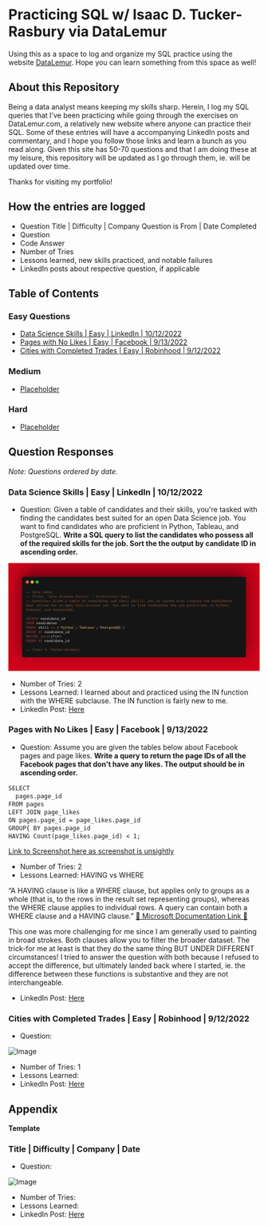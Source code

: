 # Practicing SQL w/ Isaac D. Tucker-Rasbury via DataLemur
Using this as a space to log and organize my SQL practice using the website [DataLemur](https://datalemur.com). Hope you can learn something from this space as well!

## About this Repository
Being a data analyst means keeping my skills sharp. Herein, I log my SQL queries that I've been practicing while going through the exercises on DataLemur.com, a relatively new website where anyone can practice their SQL. Some of these entries will have a accompanying LinkedIn posts and commentary, and I hope you follow those links and learn a bunch as you read along. Given this site has 50-70 questions and that I am doing these at my leisure, this repository will be updated as I go through them, ie. will be updated over time.

Thanks for visiting my portfolio!

## How the entries are logged
 - Question Title | Difficulty | Company Question is From | Date Completed
 - Question 
 - Code Answer
 - Number of Tries
 - Lessons learned, new skills practiced, and notable failures
 - LinkedIn posts about respective question, if applicable

## Table of Contents

### Easy Questions
- [Data Science Skills | Easy | LinkedIn | 10/12/2022](https://github.com/TuckerRasbury/SQLPractice_Datalemur_ITR#data-science-skills--easy--linkedin--10122022)
- [Pages with No Likes | Easy | Facebook | 9/13/2022](https://github.com/TuckerRasbury/SQLPractice_Datalemur_ITR#pages-with-no-likes--easy--facebook--9132022)
- [Cities with Completed Trades | Easy | Robinhood | 9/12/2022](https://github.com/TuckerRasbury/SQLPractice_Datalemur_ITR#cities-with-completed-trades--easy--robinhood--9122022)

### Medium
- [Placeholder]()

### Hard
- [Placeholder]()
 
## Question Responses
_Note: Questions ordered by date._

### Data Science Skills | Easy | LinkedIn | 10/12/2022
- Question: Given a table of candidates and their skills, you're tasked with finding the candidates best suited for an open Data Science job. You want to find candidates who are proficient in Python, Tableau, and PostgreSQL. **Write a SQL query to list the candidates who possess all of the required skills for the job. Sort the the output by candidate ID in ascending order.**

![Image](images/Data_Science_Skills/carbon.png)

- Number of Tries: 2
- Lessons Learned: I learned about and practiced using the IN function with the WHERE subclause. The IN function is fairly new to me.
- LinkedIn Post: [Here](https://www.linkedin.com/posts/tuckerrasbury_dataanalyst-sql-growthmindset-activity-6985986546453622784-alHY?utm_source=share&utm_medium=member_desktop)


### Pages with No Likes | Easy | Facebook | 9/13/2022
- Question: Assume you are given the tables below about Facebook pages and page likes. **Write a query to return the page IDs of all the Facebook pages that don't have any likes. The output should be in ascending order.**

```
SELECT
  pages.page_id
FROM pages
LEFT JOIN page_likes
ON pages.page_id = page_likes.page_id
GROUP{ BY pages.page_id
HAVING Count(page_likes.page_id) < 1;
```

[Link to Screenshot here as screenshot is unsightly](https://github.com/TuckerRasbury/SQLPractice_Datalemur_ITR/blob/4f19b8b6a8fe92d54f98f3bc3514d8178cccd09f/images/pages_with_no_likes/1663078588840.jpeg)

- Number of Tries: 2
- Lessons Learned: HAVING vs WHERE 

“A HAVING clause is like a WHERE clause, but applies only to groups as a whole (that is, to the rows in the result set representing groups), whereas the WHERE clause applies to individual rows. A query can contain both a WHERE clause and a HAVING clause.” [🔗 Microsoft Documentation Link  🔗](https://learn.microsoft.com/en-us/sql/ssms/visual-db-tools/use-having-and-where-clauses-in-the-same-query-visual-database-tools?view=sql-server-ver16#:~:text=A%20HAVING%20clause%20is%20like,clause%20and%20a%20HAVING%20clause)

This one was more challenging for me since I am generally used to painting in broad strokes. Both clauses allow you to filter the broader dataset. The trick-for me at least is that they do the same thing BUT UNDER DIFFERENT circumstances! I tried to answer the question with both because I refused to accept the difference, but ultimately landed back where I started, ie. the difference between these functions is substantive and they are not interchangeable.
- LinkedIn Post: [Here](https://www.linkedin.com/posts/tuckerrasbury_datalemur-sql-analytics-activity-6975457181575835649-6wxE?utm_source=share&utm_medium=member_desktop)


### Cities with Completed Trades | Easy | Robinhood | 9/12/2022
- Question: 

![Image](Path)

- Number of Tries: 1
- Lessons Learned: 
- LinkedIn Post: [Here](https://www.linkedin.com/posts/tuckerrasbury_dataanalytics-sql-datalemur-activity-6975117717653655552-KgbQ?utm_source=share&utm_medium=member_desktop)

## Appendix

**Template**

### Title | Difficulty | Company | Date
- Question: 

![Image](Path)

- Number of Tries:
- Lessons Learned: 
- LinkedIn Post: [Here]()
